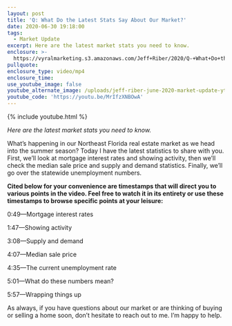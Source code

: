 ```yaml
---
layout: post
title: 'Q: What Do the Latest Stats Say About Our Market?'
date: 2020-06-30 19:18:00
tags:
  - Market Update
excerpt: Here are the latest market stats you need to know.
enclosure: >-
  https://vyralmarketing.s3.amazonaws.com/Jeff+Riber/2020/Q-+What+Do+the+Latest+Stats+Say+About+Our+Market_.mp4
pullquote:
enclosure_type: video/mp4
enclosure_time:
use_youtube_image: false
youtube_alternate_image: /uploads/jeff-riber-june-2020-market-update-yt2.jpg
youtube_code: 'https://youtu.be/MrIfzXNBOwA'
---
```


{% include youtube.html %}

*Here are the latest market stats you need to know.*

What’s happening in our Northeast Florida real estate market as we head into the summer season? Today I have the latest statistics to share with you. First, we’ll look at mortgage interest rates and showing activity, then we’ll check the median sale price and supply and demand statistics. Finally, we’ll go over the statewide unemployment numbers.

**Cited below for your convenience are timestamps that will direct you to various points in the video. Feel free to watch it in its entirety or use these timestamps to browse specific points at your leisure:**

0:49—Mortgage interest rates

1:47—Showing activity&nbsp;

3:08—Supply and demand&nbsp;

4:07—Median sale price&nbsp;

4:35—The current unemployment rate&nbsp;

5:01—What do these numbers mean?

5:57—Wrapping things up

As always, if you have questions about our market or are thinking of buying or selling a home soon, don’t hesitate to reach out to me. I’m happy to help.
